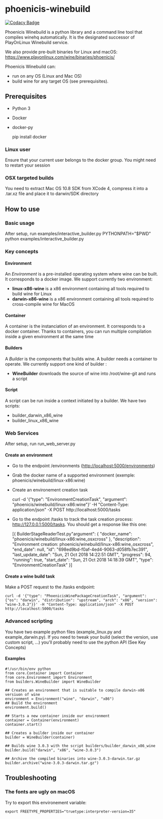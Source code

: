 # phoenicis-winebuild

[![Codacy Badge](https://api.codacy.com/project/badge/Grade/5a2ba048397a4c3dac18682b6045b9c6)](https://app.codacy.com/app/PhoenicisOrg/phoenicis-winebuild?utm_source=github.com&utm_medium=referral&utm_content=PhoenicisOrg/phoenicis-winebuild&utm_campaign=Badge_Grade_Dashboard)

Phoenicis Winebuild is a python library and a command line tool that compiles winehq automatically. It is the designated successor of PlayOnLinux Winebuild service.

We also provide pre-built binaries for Linux and macOS: https://www.playonlinux.com/wine/binaries/phoenicis/

Phoenicis Winebuild can:

-   run on any OS (Linux and Mac OS)
-   build wine for any target OS (see prerequisites).

## Prerequisites

-   Python 3
-   Docker
-   docker-py


    pip install docker

### Linux user

Ensure that your current user belongs to the docker group. You might need to restart your session

### OSX targeted builds

You need to extract Mac OS 10.8 SDK from XCode 4, compress it into a .tar.xz file and place it to darwin/SDK directory  

## How to use

### Basic usage

After setup, run examples/interactive_builder.py
   PYTHONPATH="$PWD" python examples/interactive_builder.py  

### Key concepts

#### Environment

An _Environment_ is a pre-installed operating system where wine can be built. It corresponds to a docker image. We support currently two environment:

-   **linux-x86-wine** is a x86 environment containing all tools required to build wine for Linux
-   **darwin-x86-wine** is a x86 environment containing all tools required to cross-compile wine for MacOS

#### Container

A container is the instanciation of an environment. It corresponds to a docker container. Thanks to containers, you can run multiple compilation inside a given environment at the same time

#### Builders

A _Builder_ is the components that builds wine. A builder needs a container to operate. We currently support one kind of builder :

-   **WineBuilder** downloads the source of wine into /root/wine-git and runs a script

#### Script

A script can be run inside a context initiated by a builder. We have two scripts:

-   builder_darwin_x86_wine
-   builder_linux_x86_wine

### Web Services

After setup, run run_web_server.py

#### Create an environment

-   Go to the endpoint /environments (<http://localhost:5000/environments>)
-   Grab the docker name of a supported environment (exemple: phoenicis/winebuild/linux-x86:wine)
-   Create an environement creation task


     curl -d '{"type": "EnvironmentCreationTask", "argument": "phoenicis/winebuild/linux-x86:wine"}' -H "Content-Type: application/json" -X POST http://localhost:5000/tasks

-   Go to the endpoint /tasks to track the task creation process: <http://127.0.0.1:5000/tasks>. You should get a response like this one:


    [{
      BuilderStageReaderTest.py"argument": {
        "docker_name": "phoenicis/winebuild/linux-x86:wine_osxcross"
      },
      "description": "Environment creation: phoenicis/winebuild/linux-x86:wine_osxcross",
      "end_date": null,
      "id": "698ed9bd-f0af-4ed4-9063-d058fb7ec391",
      "last_update_date": "Sun, 21 Oct 2018 14:22:51 GMT",
      "progress": 94,
      "running": true,
      "start_date": "Sun, 21 Oct 2018 14:18:39 GMT",
      "type": "EnvironmentCreationTask"
    }]

#### Create a wine build task

Make a POST request to the /tasks endpoint:

    curl -d '{"type": "PhoenicisWinePackageCreationTask", "argument": {"os": "darwin", "distribution": "upstream", "arch": "x86", "version": "wine-3.0.3"}}' -H "Content-Type: application/json" -X POST http://localhost:5000/tasks

### Advanced scripting

You have two example python files (example_linux.py and example_darwin.py). If you need to tweak your build (select the version, use custom script, ...) you'll probably need to use the python API (See Key Concepts)

#### Examples

    #!/usr/bin/env python
    from core.Container import Container
    from core.Environment import Environment
    from builders.WineBuilder import WineBuilder

    ## Creates an environment that is suitable to compile darwin-x86 versiuon of wine
    environment = Environment("wine", "darwin", "x86")
    ## Build the environment
    environment.build()

    ## Starts a new container inside our environment
    container = Container(environment)
    container.start()

    ## Creates a builder inside our container
    builder = WineBuilder(container)

    ## Builds wine 3.0.3 with the script builders/builder_darwin_x86_wine
    builder.build("darwin", "x86", "wine-3.0.3")

    ## Archive the compiled binaries into wine-3.0.3-darwin.tar.gz
    builder.archive("wine-3.0.3-darwin.tar.gz")

## Troubleshooting

### The fonts are ugly on macOS

Try to export this environement variable:

    export FREETYPE_PROPERTIES="truetype:interpreter-version=35"
